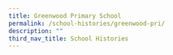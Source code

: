 ```yaml
---
title: Greenwood Primary School
permalink: /school-histories/greenwood-pri/
description: ""
third_nav_title: School Histories
---
```

